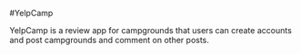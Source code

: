 #YelpCamp

YelpCamp is a review app for campgrounds that users can create accounts and post campgrounds and comment on other posts.